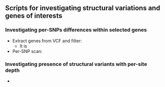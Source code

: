 ## Scripts for investigating structural variations and genes of interests 

### Investigating per-SNPs differences within selected genes 
 - Extract genes from VCF and filter:
      - It is 
 - Per-SNP scan:

### Investigating presence of structural variants with per-site depth 
- 

